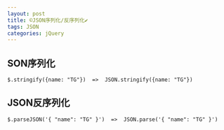 ```yaml
---
layout: post
title: ©️JSON序列化/反序列化✔︎
tags: JSON
categories: jQuery
---
```




## SON序列化
	$.stringify({name: "TG"})  =>  JSON.stringify({name: "TG"})



## JSON反序列化
	$.parseJSON('{ "name": "TG" }')  =>  JSON.parse('{ "name": "TG" }')





